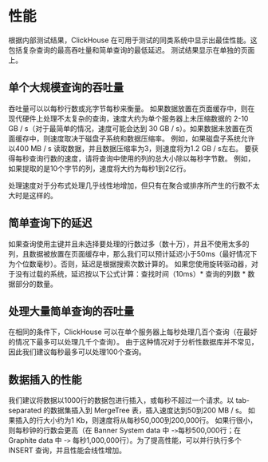 # 性能

根据内部测试结果，ClickHouse 在可用于测试的同类系统中显示出最佳性能。这包括复杂查询的最高吞吐量和简单查询的最低延迟。 测试结果显示在单独的页面上。

## 单个大规模查询的吞吐量

吞吐量可以以每秒行数或兆字节每秒来衡量。 如果数据放置在页面缓存中，则在现代硬件上处理不太复杂的查询，速度大约为单个服务器上未压缩数据的 2-10 GB / s（对于最简单的情况，速度可能会达到 30 GB / s）。如果数据未放置在页面缓存中，则速度取决于磁盘子系统和数据压缩率。 例如，如果磁盘子系统允许以400 MB / s 读取数据，并且数据压缩率为3，则速度将为1.2 GB / s左右。 要获得每秒查询行数的速度，请将查询中使用的列的总大小除以每秒字节数。 例如，如果提取的是10个字节的列，速度将大约为每秒1到2亿行。

处理速度对于分布式处理几乎线性地增加，但只有在聚合或排序所产生的行数不太大时是这样的。

## 简单查询下的延迟

如果查询使用主键并且未选择要处理的行数过多（数十万），并且不使用太多的列，且数据被放置在页面缓存中，那么我们可以预计延迟小于50ms（最好情况下为个位数毫秒）。否则，延迟是根据搜索次数计算的。 如果您使用旋转驱动器，对于没有过载的系统，延迟按以下公式计算：查找时间（10ms）\* 查询的列数 \* 数据部分的数量。

## 处理大量简单查询的吞吐量

在相同的条件下，ClickHouse 可以在单个服务器上每秒处理几百个查询（在最好的情况下最多可以处理几千个查询）。 由于这种情况对于分析性数据库并不常见，因此我们建议每秒最多可以处理100个查询。

## 数据插入的性能

我们建议将数据以1000行的数据包进行插入，或每秒不超过一个请求。以 tab-separated 的数据集插入到 MergeTree 表，插入速度达到50到200 MB / s。 如果插入的行大小约为1 Kb，则速度将从每秒50,000到200,000行。 如果行很小，则每秒钟的行数会更高（在 Banner System data 中 -`>`每秒500,000行；在 Graphite data 中 -`>` 每秒1,000,000行）。为了提高性能，可以并行执行多个 INSERT 查询，并且性能会线性增加。

